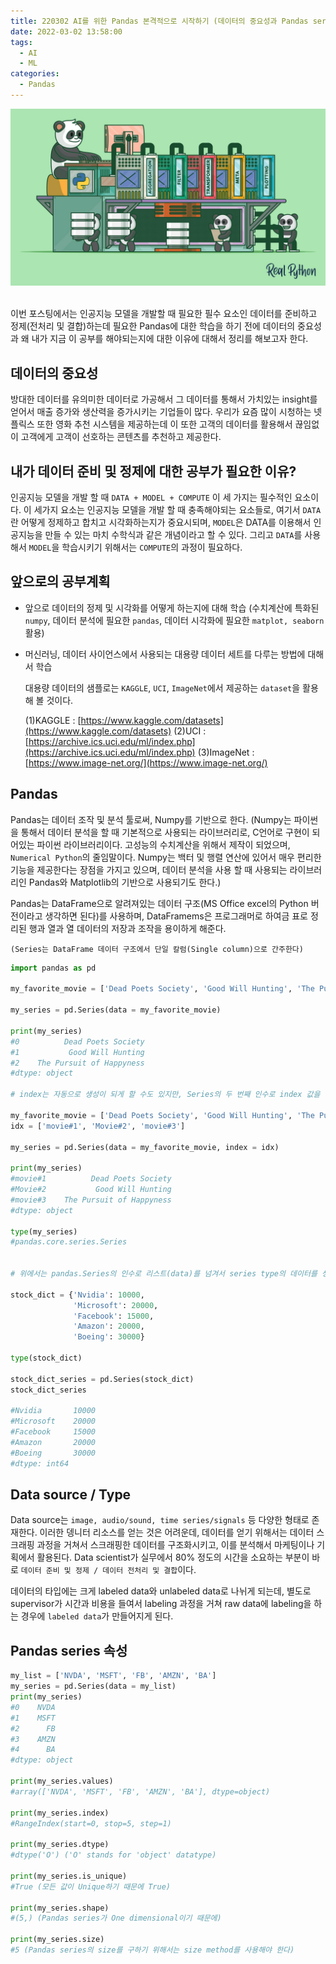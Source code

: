 ```yaml
---
title: 220302 AI를 위한 Pandas 본격적으로 시작하기 (데이터의 중요성과 Pandas series 속성)
date: 2022-03-02 13:58:00
tags:
  - AI
  - ML
categories:
  - Pandas
---
```


<div align="center">
  <img src="/images/post_images/220302_pandas.jpg" alt="pandas">
</div>

<br/>

이번 포스팅에서는 인공지능 모델을 개발할 때 필요한 필수 요소인 데이터를 준비하고 정제(전처리 및 결합)하는데 필요한 Pandas에 대한 학습을 하기 전에 데이터의 중요성과 왜 내가 지금 이 공부를 해야되는지에 대한 이유에 대해서 정리를 해보고자 한다.

<h2><b>데이터의 중요성</b></h2>
방대한 데이터를 유의미한 데이터로 가공해서 그 데이터를 통해서 가치있는 insight를 얻어서 매출 증가와 생산력을 증가시키는 기업들이 많다. 우리가 요즘 많이 시청하는 넷플릭스 또한 영화 추천 시스템을 제공하는데 이 또한 고객의 데이터를 활용해서 끊임없이 고객에게 고객이 선호하는 콘텐츠를 추천하고 제공한다.

<h2><b>내가 데이터 준비 및 정제에 대한 공부가 필요한 이유?</b></h2>

인공지능 모델을 개발 할 때 `DATA + MODEL + COMPUTE` 이 세 가지는 필수적인 요소이다. 이 세가지 요소는 인공지능 모델을 개발 할 때 충족해야되는 요소들로, 여기서 `DATA`란 어떻게 정제하고 합치고 시각화하는지가 중요시되며, `MODEL`은 DATA를 이용해서 인공지능을 만들 수 있는 마치 수학식과 같은 개념이라고 할 수 있다.
그리고 `DATA`를 사용해서 `MODEL`을 학습시키기 위해서는 `COMPUTE`의 과정이 필요하다.

<h2><b>앞으로의 공부계획</b></h2>

- 앞으로 데이터의 정제 및 시각화를 어떻게 하는지에 대해 학습 (수치계산에 특화된 `numpy`, 데이터 분석에 필요한 `pandas`, 데이터 시각화에 필요한 `matplot, seaborn` 활용)
- 머신러닝, 데이터 사이언스에서 사용되는 대용량 데이터 세트를 다루는 방법에 대해서 학습

  대용량 데이터의 샘플로는 `KAGGLE`, `UCI`, `ImageNet`에서 제공하는 `dataset`을 활용해 볼 것이다.

  (1)KAGGLE : [https://www.kaggle.com/datasets](https://www.kaggle.com/datasets)
  (2)UCI : [https://archive.ics.uci.edu/ml/index.php](https://archive.ics.uci.edu/ml/index.php)
  (3)ImageNet : [https://www.image-net.org/](https://www.image-net.org/)

<h2><b>Pandas</b></h2>

Pandas는 데이터 조작 및 분석 툴로써, Numpy를 기반으로 한다.
(Numpy는 파이썬을 통해서 데이터 분석을 할 때 기본적으로 사용되는 라이브러리로, C언어로 구현이 되어있는 파이썬 라이브러리이다. 고성능의 수치계산을 위해서 제작이 되었으며, `Numerical Python`의 줄임말이다. Numpy는 백터 및 행렬 연산에 있어서 매우 편리한 기능을 제공한다는 장점을 가지고 있으며, 데이터 분석을 사용 할 때 사용되는 라이브러리인 Pandas와 Matplotlib의 기반으로 사용되기도 한다.)

Pandas는 DataFrame으로 알려져있는 데이터 구조(MS Office excel의 Python 버전이라고 생각하면 된다)를 사용하며, DataFramems은 프로그래머로 하여금 표로 정리된 행과 열과 열 데이터의 저장과 조작을 용이하게 해준다.

`(Series는 DataFrame 데이터 구조에서 단일 칼럼(Single column)으로 간주한다)`

```python
import pandas as pd

my_favorite_movie = ['Dead Poets Society', 'Good Will Hunting', 'The Pursuit of Happyness']

my_series = pd.Series(data = my_favorite_movie)

print(my_series)
#0          Dead Poets Society
#1           Good Will Hunting
#2    The Pursuit of Happyness
#dtype: object

# index는 자동으로 생성이 되게 할 수도 있지만, Series의 두 번째 인수로 index 값을 넘겨주어 사용자 정의 index 값을 정의해줄 수도 있다.

my_favorite_movie = ['Dead Poets Society', 'Good Will Hunting', 'The Pursuit of Happyness']
idx = ['movie#1', 'Movie#2', 'movie#3']

my_series = pd.Series(data = my_favorite_movie, index = idx)

print(my_series)
#movie#1          Dead Poets Society
#Movie#2           Good Will Hunting
#movie#3    The Pursuit of Happyness
#dtype: object

type(my_series)
#pandas.core.series.Series


# 위에서는 pandas.Series의 인수로 리스트(data)를 넘겨서 series type의 데이터를 생성하였는데, dictionary 타입의 데이터도 넘겨서 처리할 수 있다.

stock_dict = {'Nvidia': 10000,
              'Microsoft': 20000,
              'Facebook': 15000,
              'Amazon': 20000,
              'Boeing': 30000}

type(stock_dict)

stock_dict_series = pd.Series(stock_dict)
stock_dict_series

#Nvidia       10000
#Microsoft    20000
#Facebook     15000
#Amazon       20000
#Boeing       30000
#dtype: int64
```

<h2><b>Data source / Type</b></h2>

Data source는 `image, audio/sound, time series/signals` 등 다양한 형태로 존재한다.
이러한 뎅니터 리소스를 얻는 것은 어려운데, 데이터를 얻기 위해서는 데이터 스크래핑 과정을 거쳐서 스크래핑한 데이터를 구조화시키고, 이를 분석해서 마케팅이나 기획에서 활용된다. Data scientist가 실무에서 80% 정도의 시간을 소요하는 부분이 바로 `데이터 준비 및 정제 / 데이터 전처리 및 결합`이다.

데이터의 타입에는 크게 labeled data와 unlabeled data로 나뉘게 되는데, 별도로 supervisor가 시간과 비용을 들여서 labeling 과정을 거쳐 raw data에 labeling을 하는 경우에 `labeled data`가 만들어지게 된다.

<h2><b>Pandas series 속성</b></h2>

```python
my_list = ['NVDA', 'MSFT', 'FB', 'AMZN', 'BA']
my_series = pd.Series(data = my_list)
print(my_series)
#0    NVDA
#1    MSFT
#2      FB
#3    AMZN
#4      BA
#dtype: object

print(my_series.values)
#array(['NVDA', 'MSFT', 'FB', 'AMZN', 'BA'], dtype=object)

print(my_series.index)
#RangeIndex(start=0, stop=5, step=1)

print(my_series.dtype)
#dtype('O') ('O' stands for 'object' datatype)

print(my_series.is_unique)
#True (모든 값이 Unique하기 때문에 True)

print(my_series.shape)
#(5,) (Pandas series가 One dimensional이기 때문에)

print(my_series.size)
#5 (Pandas series의 size를 구하기 위해서는 size method를 사용해야 한다)
```
